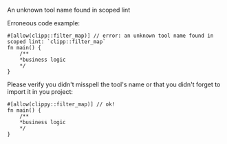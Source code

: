 An unknown tool name found in scoped lint

Erroneous code example:

```compile_fail,E0710
#[allow(clipp::filter_map)] // error: an unknown tool name found in scoped lint: `clipp::filter_map`
fn main() {
    /**
    *business logic
    */
}
```

Please verify you didn't misspell the tool's name or that you didn't
forget to import it in you project:

```
#[allow(clippy::filter_map)] // ok!
fn main() {
    /**
    *business logic
    */
}
```